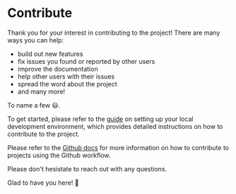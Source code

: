 # Contribute

Thank you for your interest in contributing to the project! There are many ways you can help:

- build out new features
- fix issues you found or reported by other users
- improve the documentation
- help other users with their issues
- spread the word about the project
- and many more!

To name a few 😃.

To get started, please refer to the [guide](/docs/contributing/local-development) on setting up your local development environment, which provides detailed instructions on how to contribute to the project.

Please refer to the [Github docs](<(https://docs.github.com/en/get-started/quickstart/contributing-to-projects)>) for more information on how to contribute to projects using the Github workflow.

Please don't hesistate to reach out with any questions.

Glad to have you here! 🎉

